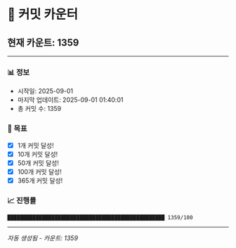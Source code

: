 # 🔢 커밋 카운터

## 현재 카운트: 1359

---

### 📊 정보
- 시작일: 2025-09-01
- 마지막 업데이트: 2025-09-01 01:40:01
- 총 커밋 수: 1359

### 🎯 목표
- [x] 1개 커밋 달성!
- [x] 10개 커밋 달성!
- [x] 50개 커밋 달성!
- [x] 100개 커밋 달성!
- [x] 365개 커밋 달성!

### 📈 진행률
```
██████████████████████████████████████████████████ 1359/100
```

---
*자동 생성됨 - 카운트: 1359*
